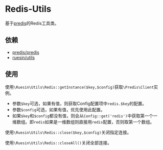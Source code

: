 # Redis-Utils
基于[predis](https://github.com/nrk/predis)的Redis工具类。

## 依赖
- [predis/predis](https://github.com/nrk/predis)
- [ruesin/utils](https://github.com/ruesin/utils)

## 使用
使用`\Ruesin\Utils\Redis::getInstance($key,$config)`获取`\Predis\Client`实例。
- 参数`$key`可选，如果有值，则获取Config配置项中`redis.$key`的配置。
- 参数`$config`可选，如果有值，优先使用此配置。
- 如果`$key`和`$config`都没有值，则会从`Config::get('redis')`中获取第一个一维数组。即`redis`如果是一维数组则直接用`redis`配置，否则取第一个数组。 


使用`\Ruesin\Utils\Redis::close($key,$config)`关闭指定连接。

使用`\Ruesin\Utils\Redis::closeAll()`关闭全部连接。